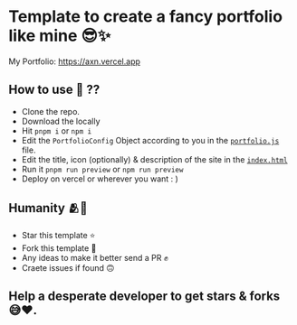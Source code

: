 # Template to create a fancy portfolio like mine 😎✨
My Portfolio: https://axn.vercel.app

## How to use 🤔 ??
- Clone the repo.
- Download the locally
- Hit `pnpm i` or `npm i`
- Edit the `PortfolioConfig` Object according to you in the [`portfolio.js`](https://github.com/Axnjr/Portfolio-template/blob/main/dist/assets/portfolio.js) file.
- Edit the title, icon (optionally) & description of the site in the [`index.html`](https://github.com/Axnjr/Portfolio-template/blob/main/dist/index.html)
- Run it `pnpm run preview` or `npm run preview`
- Deploy on vercel or wherever you want : )

## Humanity 🫂🤗
- Star this template ⭐
- Fork this template 🍴
- Any ideas to make it better send a PR ✊
- Craete issues if found 🙃

## Help a desperate developer to get stars & forks 😅❤️.
